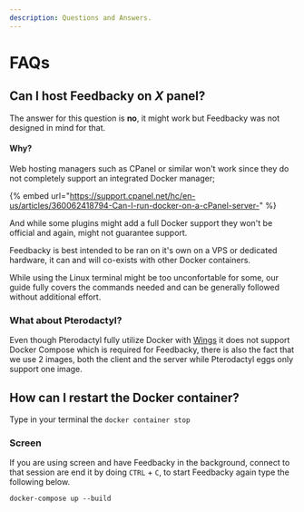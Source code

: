```yaml
---
description: Questions and Answers.
---
```


# FAQs

## Can I host Feedbacky on _X_ panel?

The answer for this question is **no**, it might work but Feedbacky was not designed in mind for that.&#x20;

#### Why?

Web hosting managers such as CPanel or similar won't work since they do not completely support an integrated Docker manager;

{% embed url="https://support.cpanel.net/hc/en-us/articles/360062418794-Can-I-run-docker-on-a-cPanel-server-" %}

And while some plugins might add a full Docker support they won't be official and again, might not guarantee support.

Feedbacky is best intended to be ran on it's own on a VPS or dedicated hardware, it can and will co-exists with other Docker containers.

While using the Linux terminal might be too unconfortable for some, our guide fully covers the commands needed and can be generally followed without additional effort.

### What about Pterodactyl?

Even though Pterodactyl fully utilize Docker with [Wings](https://pterodactyl.io/wings/1.0/installing.html) it does not support Docker Compose which is required for Feedbacky, there is also the fact that we use 2 images, both the client and the server while Pterodactyl eggs only support one image.

## How can I restart the Docker container?

Type in your terminal the `docker container stop`

### Screen

If you are using screen and have Feedbacky in the background, connect to that session are end it by doing `CTRL` + `C`, to start Feedbacky again type the following below.

```
docker-compose up --build
```

